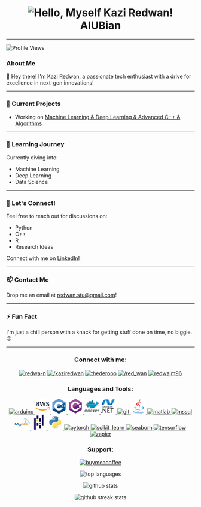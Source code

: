 <h1 align="center">
  <img src="https://github.com/redwa-n/redwa-n/blob/main/programer-ezgif.com-crop.gif" alt="Hello, Myself Kazi Redwan!" width="500px">
  <br>
  AIUBian
</h1>

---
<p align="left">
  <img src="https://komarev.com/ghpvc/?username=redwa-n&label=Profile%20views&color=0e75b6&style=flat" alt="Profile Views">
</p>

### About Me 

👋 Hey there! I'm Kazi Redwan, a passionate tech enthusiast with a drive for excellence in next-gen innovations!

---

### 🔭 Current Projects

- Working on [Machine Learning & Deep Learning & Advanced C++ & Algorithms](https://github.com/redwa-n/Advanced-Data-Scaling-Visualization-and-Machine-Learning-Techniques)
  
---

### 🌱 Learning Journey

Currently diving into:

- Machine Learning
- Deep Learning
- Data Science

---

### 💬 Let's Connect!

Feel free to reach out for discussions on:
- Python
- C++
- R
- Research Ideas

Connect with me on [LinkedIn](https://linkedin.com/in/redwa-n)!

---

### 📫 Contact Me

Drop me an email at [redwan.stu@gmail.com](mailto:redwan.stu@gmail.com)!

---

### ⚡ Fun Fact

I'm just a chill person with a knack for getting stuff done on time, no biggie. 😉

---

<h3 align="center">Connect with me:</h3>
<p align="center">
<a href="https://linkedin.com/in/redwa-n" target="blank"><img align="center" src="https://raw.githubusercontent.com/rahuldkjain/github-profile-readme-generator/master/src/images/icons/Social/linked-in-alt.svg" alt="redwa-n" height="30" width="40" /></a>
<a href="https://kaggle.com//kaziredwan" target="blank"><img align="center" src="https://raw.githubusercontent.com/rahuldkjain/github-profile-readme-generator/master/src/images/icons/Social/kaggle.svg" alt="/kaziredwan" height="30" width="40" /></a>
<a href="https://fb.com/thederooo" target="blank"><img align="center" src="https://raw.githubusercontent.com/rahuldkjain/github-profile-readme-generator/master/src/images/icons/Social/facebook.svg" alt="thederooo" height="30" width="40" /></a>
<a href="https://codeforces.com/profile//red_wan" target="blank"><img align="center" src="https://raw.githubusercontent.com/rahuldkjain/github-profile-readme-generator/master/src/images/icons/Social/codeforces.svg" alt="/red_wan" height="30" width="40" /></a>
<a href="https://auth.geeksforgeeks.org/user/redwajm96" target="blank"><img align="center" src="https://raw.githubusercontent.com/rahuldkjain/github-profile-readme-generator/master/src/images/icons/Social/geeks-for-geeks.svg" alt="redwajm96" height="30" width="40" /></a>
</p>

<h3 align="center">Languages and Tools:</h3>
<p align="center"> <a href="https://www.arduino.cc/" target="_blank" rel="noreferrer"> <img src="https://cdn.worldvectorlogo.com/logos/arduino-1.svg" alt="arduino" width="40" height="40"/> </a> <a href="https://aws.amazon.com" target="_blank" rel="noreferrer"> <img src="https://raw.githubusercontent.com/devicons/devicon/master/icons/amazonwebservices/amazonwebservices-original-wordmark.svg" alt="aws" width="40" height="40"/> </a> <a href="https://www.w3schools.com/cpp/" target="_blank" rel="noreferrer"> <img src="https://raw.githubusercontent.com/devicons/devicon/master/icons/cplusplus/cplusplus-original.svg" alt="cplusplus" width="40" height="40"/> </a> <a href="https://www.w3schools.com/cs/" target="_blank" rel="noreferrer"> <img src="https://raw.githubusercontent.com/devicons/devicon/master/icons/csharp/csharp-original.svg" alt="csharp" width="40" height="40"/> </a> <a href="https://www.docker.com/" target="_blank" rel="noreferrer"> <img src="https://raw.githubusercontent.com/devicons/devicon/master/icons/docker/docker-original-wordmark.svg" alt="docker" width="40" height="40"/> </a> <a href="https://dotnet.microsoft.com/" target="_blank" rel="noreferrer"> <img src="https://raw.githubusercontent.com/devicons/devicon/master/icons/dot-net/dot-net-original-wordmark.svg" alt="dotnet" width="40" height="40"/> </a> <a href="https://git-scm.com/" target="_blank" rel="noreferrer"> <img src="https://www.vectorlogo.zone/logos/git-scm/git-scm-icon.svg" alt="git" width="40" height="40"/> </a> <a href="https://www.java.com" target="_blank" rel="noreferrer"> <img src="https://raw.githubusercontent.com/devicons/devicon/master/icons/java/java-original.svg" alt="java" width="40" height="40"/> </a> <a href="https://www.mathworks.com/" target="_blank" rel="noreferrer"> <img src="https://upload.wikimedia.org/wikipedia/commons/2/21/Matlab_Logo.png" alt="matlab" width="40" height="40"/> </a> <a href="https://www.microsoft.com/en-us/sql-server" target="_blank" rel="noreferrer"> <img src="https://www.svgrepo.com/show/303229/microsoft-sql-server-logo.svg" alt="mssql" width="40" height="40"/> </a> <a href="https://www.mysql.com/" target="_blank" rel="noreferrer"> <img src="https://raw.githubusercontent.com/devicons/devicon/master/icons/mysql/mysql-original-wordmark.svg" alt="mysql" width="40" height="40"/> </a> <a href="https://pandas.pydata.org/" target="_blank" rel="noreferrer"> <img src="https://raw.githubusercontent.com/devicons/devicon/2ae2a900d2f041da66e950e4d48052658d850630/icons/pandas/pandas-original.svg" alt="pandas" width="40" height="40"/> </a> <a href="https://www.python.org" target="_blank" rel="noreferrer"> <img src="https://raw.githubusercontent.com/devicons/devicon/master/icons/python/python-original.svg" alt="python" width="40" height="40"/> </a> <a href="https://pytorch.org/" target="_blank" rel="noreferrer"> <img src="https://www.vectorlogo.zone/logos/pytorch/pytorch-icon.svg" alt="pytorch" width="40" height="40"/> </a> <a href="https://scikit-learn.org/" target="_blank" rel="noreferrer"> <img src="https://upload.wikimedia.org/wikipedia/commons/0/05/Scikit_learn_logo_small.svg" alt="scikit_learn" width="40" height="40"/> </a> <a href="https://seaborn.pydata.org/" target="_blank" rel="noreferrer"> <img src="https://seaborn.pydata.org/_images/logo-mark-lightbg.svg" alt="seaborn" width="40" height="40"/> </a> <a href="https://www.tensorflow.org" target="_blank" rel="noreferrer"> <img src="https://www.vectorlogo.zone/logos/tensorflow/tensorflow-icon.svg" alt="tensorflow" width="40" height="40"/> </a> <a href="https://zapier.com" target="_blank" rel="noreferrer"> <img src="https://www.vectorlogo.zone/logos/zapier/zapier-icon.svg" alt="zapier" width="40" height="40"/> </a> </p>

<h3 align="center">Support:</h3>
<p align="center">
  <a href="https://www.buymeacoffee.com/redwa.n">
    <img src="https://cdn.buymeacoffee.com/buttons/v2/default-yellow.png" height="50" width="210" alt="buymeacoffee">
  </a>
</p>

<p align="center">
  <img src="https://github-readme-stats.vercel.app/api/top-langs?username=redwa-n&show_icons=true&locale=en&layout=compact" alt="top languages">
</p>

<p align="center">
  <img src="https://github-readme-stats.vercel.app/api?username=redwa-n&show_icons=true&locale=en" alt="github stats">
</p>

<p align="center">
  <img src="https://github-readme-streak-stats.herokuapp.com/?user=redwa-n" alt="github streak stats">
</p>
